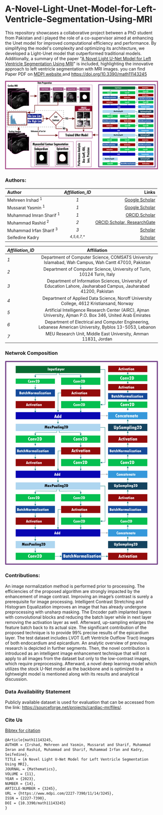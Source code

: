 # A-Novel-Light-Unet-Model-for-Left-Ventricle-Segmentation-Using-MRI
This repository showcases a collaborative project between a PhD student from Pakistan and i played the role of a co-supervisor aimed at enhancing the Unet model for improved computational efficiency and performance. By simplifying the model's complexity and optimizing its architecture, we developed a Light-Unet model that outperformed traditional models. Additionally, a summary of the paper "<a href='https://www.mdpi.com/2227-7390/11/14/3245'>A Novel Light U-Net Model for Left Ventricle Segmentation Using MRI</a>" is included, highlighting the innovative approach to left ventricle segmentation with MRI images.
you can find Paper PDF on <a href='https://www.mdpi.com/2227-7390/11/14/3245'> MDPI website </a> and https://doi.org/10.3390/math11143245


<img src='figures/Main Model New.jpg'> 

### Authors: 

<!-- 
<ol>
<li>
    Mehreen Irshad<sup>1</sup> 
    [<a href='https://scholar.google.com/scholar?q=Mehreen%20Irshad'>Google Scholar</a>]
     
</li>
<li>
    Mussarat Yasmin <sup>1</sup>
    [<a href='https://scholar.google.com/scholar?q=Mussarat%20Yasmin'>Scholar</a>]
    
</li>
<li>
    Muhammad Imran Sharif <sup>1</sup>
    [<a href='https://orcid.org/0000-0002-4786-6579'> ORCID</a>,<a href='https://scholar.google.com/scholar?q=Muhammad%20Imran%20Sharif'>Scholar</a>,]
</li>
<li>
    Muhammad Rashid <sup>2</sup>
    [<a href='https://orcid.org/0000-0002-2557-6845'> ORCID</a>,<a href='https://scholar.google.com/scholar?q=Muhammad%20Rashid'>Scholar</a>,<a href='https://www.researchgate.net/profile/Muhammad-Rashid-65'> ResearchGate</a>]
</li>

<li>
Muhammad Irfan Sharif <sup>3</sup>
 [<a href='https://scholar.google.com/scholar?q=Muhammad%20Irfan%20Sharif'>Scholar</a>]
</li>
<li>
Seifedine Kadry <sup>4,5,6,7,*</sup>
 [<a href='https://scholar.google.com/scholar?q=Seifedine%20Kadry'>Scholar</a>]

</li>
</ol>
-->
| Author      | *Affiliation_ID* | Links     |
| :---        |    :----:   |          ---: |
| Mehreen Irshad <sup>1</sup>      | *1*       | <a href='https://scholar.google.com/scholar?q=Mehreen%20Irshad'>Google Scholar</a>   |
| Mussarat Yasmin <sup>1</sup> |  *1*   | <a href='https://scholar.google.com/scholar?q=Mussarat%20Yasmin'>Google Scholar</a>      |
| Muhammad Imran Sharif <sup>1</sup>   | *1*        | <a href='https://orcid.org/0000-0002-4786-6579'> ORCID</a>,<a href='https://scholar.google.com/scholar?q=Muhammad%20Imran%20Sharif'>Scholar</a>      |
| Muhammad Rashid <sup>2</sup>   | *2*        | <a href='https://orcid.org/0000-0002-2557-6845'> ORCID</a>,<a href='https://scholar.google.com/scholar?q=Muhammad%20Rashid'>Scholar</a>,<a href='https://www.researchgate.net/profile/Muhammad-Rashid-65'> ResearchGate</a>      |
| Muhammad Irfan Sharif <sup>3</sup>   | *3*        | <a href='https://scholar.google.com/scholar?q=Muhammad%20Irfan%20Sharif'>Scholar</a>      |
| Seifedine Kadry    | <sup>*4,5,6,7,** </sup>        | <a href='https://scholar.google.com/scholar?q=Seifedine%20Kadry'>Scholar</a>      |

| *Affiliation_ID*      | Affiliation |
| :---        |    :----:   |
| *1*        |   Department of Computer Science, COMSATS University Islamabad, Wah Campus, Wah Cantt 47010, Pakistan    |
| *2*        |   Department of Computer Science, University of Turin, 10124 Turin, Italy    |
| *3*        |   Department of Information Sciences, University of Education Lahore, Jauharabad Campus, Jauharabad 41200, Pakistan    |
| *4*        |   Department of Applied Data Science, Noroff University College, 4612 Kristiansand, Norway    |
| *5*        |   Artificial Intelligence Research Center (AIRC), Ajman University, Ajman P.O. Box 346, United Arab Emirates    |
| *6*        |   Department of Electrical and Computer Engineering, Lebanese American University, Byblos 13-5053, Lebanon    |
| *7*        |   MEU Research Unit, Middle East University, Amman 11831, Jordan    |

### Netwrok Composition
<img src='figures/Network Composition.jpg'>

### Contributions:
An image normalization method is performed prior to processing. The efficiencies of the proposed algorithm are strongly impacted by the enhancement of image contrast. Improving an image’s contrast is surely a prerequisite for image processing.
Intelligent Contrast Stretching and Histogram Equalization improves an image that has already undergone preprocessing with unsharp masking.
The Encoder path implanted layers with convolutional blocks and reducing the batch layer while in next layer removing the activation layer as well.
Afterward, up-sampling enlarges the feature batch back to its actual size. The significant contribution of the proposed technique is to provide 99% precise results of the epicardium layer.
The test dataset includes LVOT (Left Ventricle Outflow Tract) images of both endocardium and epicardium.
An analytic overview of previous research is depicted in further segments. Then, the novel contribution is introduced as an intelligent image enhancement technique that will not apply to all images from the dataset but only to the low-contrast images, which require preprocessing. Afterward, a novel deep learning model which utilizes the stock U-Net model as the backbone and is optimized to a lightweight model is mentioned along with its results and analytical discussion.

### Data Availability Statement
Publicly available dataset is used for evaluation that can be accessed from the link: https://sourceforge.net/projects/cardiac-mr/files/.

### Cite Us
<a href='mathematics-v11-i14_20240311.bib'>Bibtex for citation </a> <br>
```
@Article{math11143245,
AUTHOR = {Irshad, Mehreen and Yasmin, Mussarat and Sharif, Muhammad Imran and Rashid, Muhammad and Sharif, Muhammad Irfan and Kadry, Seifedine},
TITLE = {A Novel Light U-Net Model for Left Ventricle Segmentation Using MRI},
JOURNAL = {Mathematics},
VOLUME = {11},
YEAR = {2023},
NUMBER = {14},
ARTICLE-NUMBER = {3245},
URL = {https://www.mdpi.com/2227-7390/11/14/3245},
ISSN = {2227-7390},
DOI = {10.3390/math11143245}
}